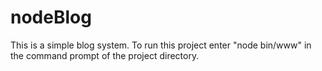 # nodeBlog

This is a simple blog system. To run this project enter "node bin/www" in the command prompt of the project directory.

